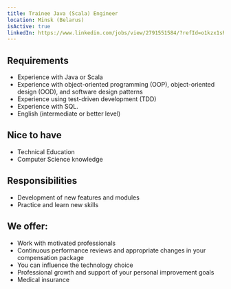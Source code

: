 ```yaml
---
title: Trainee Java (Scala) Engineer
location: Minsk (Belarus)
isActive: true
linkedIn: https://www.linkedin.com/jobs/view/2791551584/?refId=o1kzx1sRjp8KtR57P0hydQ%3D%3D&trackingId=XNLQ0MEyXbX2nk9WASZkBg%3D%3D
---
```

## Requirements

* Experience with Java or Scala
* Experience with object-oriented programming (OOP), object-oriented design (OOD), and software design patterns
* Experience using test-driven development (TDD)
* Experience with SQL.
* English (intermediate or better level)

## Nice to have

* Technical Education
* Computer Science knowledge

## Responsibilities

* Development of new features and modules
* Practice and learn new skills

## We offer:

* Work with motivated professionals
* Continuous performance reviews and appropriate changes in your compensation package
* You can influence the technology choice
* Professional growth and support of your personal improvement goals
* Medical insurance